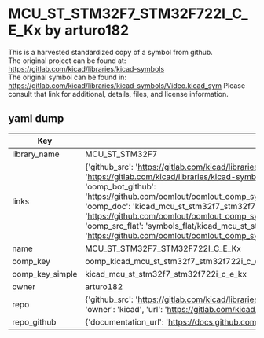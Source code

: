 # MCU_ST_STM32F7_STM32F722I_C_E_Kx by arturo182  
This is a harvested standardized copy of a symbol from github.  
The original project can be found at:  
https://gitlab.com/kicad/libraries/kicad-symbols  
The original symbol can be found in:
https://gitlab.com/kicad/libraries/kicad-symbols/Video.kicad_sym
Please consult that link for additional, details, files, and license information.  
## yaml dump  
| Key | Value |  
| --- | --- |  
| library_name | MCU_ST_STM32F7 |  
| links | {'github_src': 'https://gitlab.com/kicad/libraries/kicad-symbols/Video.kicad_sym', 'github_src_repo': 'https://gitlab.com/kicad/libraries/kicad-symbols', 'oomp_bot': 'kicad_mcu_st_stm32f7_stm32f722i_c_e_kx/working', 'oomp_bot_github': 'https://github.com/oomlout/oomlout_oomp_symbol_bot/tree/main/kicad_mcu_st_stm32f7_stm32f722i_c_e_kx/working', 'oomp_doc': 'kicad_mcu_st_stm32f7_stm32f722i_c_e_kx/working', 'oomp_doc_github': 'https://github.com/oomlout/oomlout_oomp_symbol_doc/tree/main/kicad_mcu_st_stm32f7_stm32f722i_c_e_kx/working', 'oomp_src_flat': 'symbols_flat/kicad_mcu_st_stm32f7_stm32f722i_c_e_kx/working', 'oomp_src_flat_github': 'https://github.com/oomlout/oomlout_oomp_symbol_src/tree/main/kicad_mcu_st_stm32f7_stm32f722i_c_e_kx/working'} |  
| name | MCU_ST_STM32F7_STM32F722I_C_E_Kx |  
| oomp_key | oomp_kicad_mcu_st_stm32f7_stm32f722i_c_e_kx |  
| oomp_key_simple | kicad_mcu_st_stm32f7_stm32f722i_c_e_kx |  
| owner | arturo182 |  
| repo | {'github_src': 'https://gitlab.com/kicad/libraries/kicad-symbols/Video.kicad_sym', 'name': 'libraries/kicad-symbols', 'owner': 'kicad', 'url': 'https://gitlab.com/kicad/libraries/kicad-symbols'} |  
| repo_github | {'documentation_url': 'https://docs.github.com/rest/repos/repos#get-a-repository', 'message': 'Not Found'} |  

